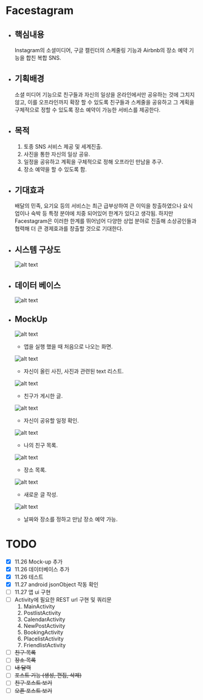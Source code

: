 # Facestagram
* ## 핵심내용
    Instagram의 소셜미디어, 구글 캘린더의 스케줄링 기능과 Airbnb의 장소 예약 기능을 합친 복합 SNS.
* ## 기획배경
    소셜 미디어 기능으로 친구들과 자신의 일상을 온라인에서만 공유하는 것에 그치지 않고, 이를 오프라인까지 확장 할 수 있도록 친구들과 스케줄을 공유하고 그 계획을 구체적으로 정할 수 있도록 장소 예약이 가능한 서비스를 제공한다.
* ## 목적
    1. 토종 SNS 서비스 제공 및 세계진출.
    1. 사진을 통한 자신의 일상 공유.
    1. 일정을 공유하고 계획을 구체적으로 정해 오프라인 만남을 추구.
    1. 장소 예약을 할 수 있도록 함.
* ## 기대효과
    배달의 민족, 요기요 등의 서비스는 최근 급부상하여 큰 이익을 창출하였으나 요식업이나 숙박 등 특정 분야에 치중 되어있어 한계가 있다고 생각됨. 하지만 Facestagram은 이러한 한계를 뛰어넘어 다양한 상업 분야로 진출해 소상공인들과 협력해 더 큰 경제효과를 창출할 것으로 기대한다.
* ## 시스템 구상도
    ![alt text](github/system.png)
* ## 데이터 베이스
    ![alt text](github/diagram.png)
* ## MockUp
    ![alt text](github/FirstPage.PNG)   
    * 앱을 실행 했을 때 처음으로 나오는 화면.
    
    ![alt text](github/PostView.PNG)
    * 자신이 올린 사진, 사진과 관련된 text 리스트.
    
    ![alt text](github/MyPost.PNG)
    * 친구가 게시한 글.
    
    ![alt text](github/Calendar.PNG)
    * 자신이 공유할 일정 확인.
    
    ![alt text](github/FriendsList.PNG)
    * 나의 친구 목록.
    
    ![alt text](github/Placelist.PNG)
    * 장소 목록.
    
    ![alt text](github/NewPost.PNG)
    * 새로운 글 작성.
    
    ![alt text](github/Booking.PNG)
    * 날짜와 장소를 정하고 만남 장소 예약 가능.
    
# TODO
- [x] 11.26 Mock-up 추가
- [x] 11.26 데이터베이스 추가
- [x] 11.26 테스트
- [x] 11.27 android jsonObject 작동 확인
- [ ] 11.27 앱 ui 구현
- [ ] Activity에 필요한 REST url 구현 및 쿼리문
    1. MainActivity
    1. PostlistActivity
    1. CalendarActivity
    1. NewPostActivity
    1. BookingActivity
    1. PlacelistActivity
    1. FriendlistActivity
- [ ] ~~친구 목록~~
- [ ] ~~장소 목록~~
- [ ] ~~내 달력~~
- [ ] ~~포스트 기능 (생성, 편집, 삭제)~~
- [ ] ~~친구 포스트 보기~~
- [ ] ~~오픈 포스트 보기~~
